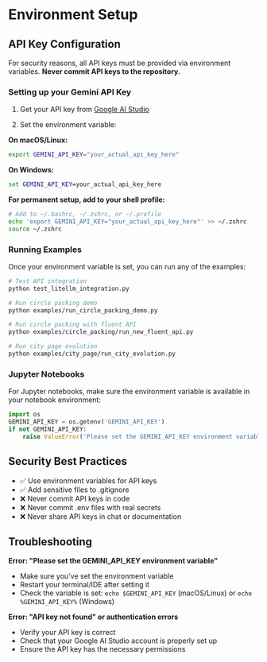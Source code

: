 # Environment Setup

## API Key Configuration

For security reasons, all API keys must be provided via environment variables. **Never commit API keys to the repository.**

### Setting up your Gemini API Key

1. Get your API key from [Google AI Studio](https://makersuite.google.com/app/apikey)

2. Set the environment variable:

**On macOS/Linux:**
```bash
export GEMINI_API_KEY="your_actual_api_key_here"
```

**On Windows:**
```cmd
set GEMINI_API_KEY=your_actual_api_key_here
```

**For permanent setup, add to your shell profile:**
```bash
# Add to ~/.bashrc, ~/.zshrc, or ~/.profile
echo 'export GEMINI_API_KEY="your_actual_api_key_here"' >> ~/.zshrc
source ~/.zshrc
```

### Running Examples

Once your environment variable is set, you can run any of the examples:

```bash
# Test API integration
python test_litellm_integration.py

# Run circle packing demo
python examples/run_circle_packing_demo.py

# Run circle packing with fluent API
python examples/circle_packing/run_new_fluent_api.py

# Run city page evolution
python examples/city_page/run_city_evolution.py
```

### Jupyter Notebooks

For Jupyter notebooks, make sure the environment variable is available in your notebook environment:

```python
import os
GEMINI_API_KEY = os.getenv('GEMINI_API_KEY')
if not GEMINI_API_KEY:
    raise ValueError('Please set the GEMINI_API_KEY environment variable')
```

## Security Best Practices

- ✅ Use environment variables for API keys
- ✅ Add sensitive files to .gitignore
- ❌ Never commit API keys in code
- ❌ Never commit .env files with real secrets
- ❌ Never share API keys in chat or documentation

## Troubleshooting

**Error: "Please set the GEMINI_API_KEY environment variable"**
- Make sure you've set the environment variable
- Restart your terminal/IDE after setting it
- Check the variable is set: `echo $GEMINI_API_KEY` (macOS/Linux) or `echo %GEMINI_API_KEY%` (Windows)

**Error: "API key not found" or authentication errors**
- Verify your API key is correct
- Check that your Google AI Studio account is properly set up
- Ensure the API key has the necessary permissions
